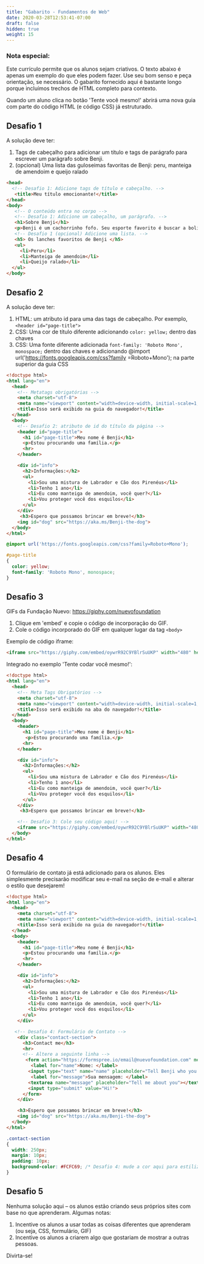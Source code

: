 ```yaml
---
title: "Gabarito - Fundamentos de Web"
date: 2020-03-28T12:53:41-07:00
draft: false
hidden: true
weight: 15
---
```


### Nota especial:

Este currículo permite que os alunos sejam criativos. O texto abaixo é apenas um exemplo do que eles podem fazer. Use seu bom senso e peça orientação, se necessário. O gabarito fornecido aqui é bastante longo porque incluímos trechos de HTML completo para contexto.

Quando um aluno clica no botão 'Tente você mesmo!' abrirá uma nova guia com parte do código HTML (e código CSS) já estruturado.

## Desafio 1

A solução deve ter:
1. Tags de cabeçalho para adicionar um título e tags de parágrafo para escrever um parágrafo sobre Benji.
2. (opcional) Uma lista das guloseimas favoritas de Benji: peru, manteiga de amendoim e queijo ralado

```HTML
<head>
  <!-- Desafio 1: Adicione tags de título e cabeçalho. -->
   <title>Meu título emocionante!</title>
</head>
<body>
   <!-- O conteúdo entra no corpo -->
   <!-- Desafio 1: Adicione um cabeçalho, um parágrafo. -->
   <h1>Sobre Benji</h1>
   <p>Benji é um cachorrinho fofo. Seu esporte favorito é buscar a bolinha. Ele gosta de longas caminhadas na floresta. Uma vez ele encontrou um grande pedaço de pau.</p>
   <!-- Desafio 1 (opcional) Adicione uma lista. -->
   <h5> Os lanches favoritos de Benji </h5>
   <ul>
     <li>Peru</li>
     <li>Manteiga de amendoim</li>
     <li>Queijo ralado</li>
  </ul>
</body>
```

## Desafio 2

A solução deve ter:

1. HTML: um atributo id para uma das tags de cabeçalho. Por exemplo, ```<header id="page-title">```
2. CSS: Uma cor de título diferente adicionando ```color: yellow;``` dentro das chaves
3. CSS: Uma fonte diferente adicionada ```font-family: 'Roboto Mono', monospace;``` dentro das chaves e adicionando @import url('https://fonts.googleapis.com/css?family =Roboto+Mono'); na parte superior da guia CSS

```HTML
<!doctype html>
<html lang="en">
  <head>
    <!-- Metatags obrigatórias -->
    <meta charset="utf-8">
    <meta name="viewport" content="width=device-width, initial-scale=1, shrink-to-fit=no">
    <title>Isso será exibido na guia do navegador!</title>
  </head>
  <body>
    <!-- Desafio 2: atributo de id do título da página -->
    <header id="page-title">
      <h1 id="page-title">Meu nome é Benji</h1>
      <p>Estou procurando uma família.</p>
      <hr>
    </header>

    <div id="info">
      <h2>Informações:</h2>
      <ul>
        <li>Sou uma mistura de Labrador e Cão dos Pirenéus</li>
        <li>Tenho 1 ano</li>
        <li>Eu como manteiga de amendoim, você quer?</li>
        <li>Vou proteger você dos esquilos</li>
      </ul>
    </div>
     <h3>Espero que possamos brincar em breve!</h3> 
    <img id="dog" src="https://aka.ms/Benji-the-dog">
  </body>
</html>
```

```CSS
@import url('https://fonts.googleapis.com/css?family=Roboto+Mono');

#page-title 
{
  color: yellow;
  font-family: 'Roboto Mono', monospace;
}
```

## Desafio 3

GIFs da Fundação Nuevo: https://giphy.com/nuevofoundation
1. Clique em 'embed' e copie o código de incorporação do GIF.
2. Cole o código incorporado do GIF em qualquer lugar da tag ```<body>```

Exemplo de código iframe:

```HTML
<iframe src="https://giphy.com/embed/oywrR92C9YBlrSuUKP" width="480" height="480" frameBorder="0" class="giphy-embed" allowFullScreen></iframe><p><a href="https://giphy.com/gifs/nuevofoundation-rockstar-nuvi-oywrR92C9YBlrSuUKP">via GIPHY</a></p>
```

Integrado no exemplo 'Tente codar você mesmo!':

```HTML
<!doctype html>
<html lang="en">
  <head>
    <!-- Meta Tags Obrigatórios -->
    <meta charset="utf-8">
    <meta name="viewport" content="width=device-width, initial-scale=1, shrink-to-fit=no">
    <title>Isso será exibido na aba do navegador!</title>
  </head>
  <body>
    <header>
      <h1 id="page-title">Meu nome é Benji</h1>
       <p>Estou procurando uma família.</p>
      <hr>
    </header>

    <div id="info">
      <h2>Informações:</h2>
      <ul>
        <li>Sou uma mistura de Labrador e Cão dos Pirenéus</li>
        <li>Tenho 1 ano</li>
        <li>Eu como manteiga de amendoim, você quer?</li>
        <li>Vou proteger você dos esquilos</li>
      </ul>
    </div>
     <h3>Espero que possamos brincar em breve!</h3> 

    <!-- Desafio 3: Cole seu código aqui! -->
    <iframe src="https://giphy.com/embed/oywrR92C9YBlrSuUKP" width="480" height="480" frameBorder="0" class="giphy-embed" allowFullScreen></iframe><p><a href="https://giphy.com/gifs/nuevofoundation-rockstar-nuvi-oywrR92C9YBlrSuUKP">via GIPHY</a></p>
  </body>
</html>
```

## Desafio 4

O formulário de contato já está adicionado para os alunos. Eles simplesmente precisarão modificar seu e-mail na seção de e-mail e alterar o estilo que desejarem!

```HTML
<!doctype html>
<html lang="en">
  <head>
    <meta charset="utf-8">
    <meta name="viewport" content="width=device-width, initial-scale=1, shrink-to-fit=no">
    <title>Isso será exibido na guia do navegador!</title>
  </head>
  <body>
    <header>
      <h1 id="page-title">Meu nome é Benji</h1>
      <p>Estou procurando uma família.</p>
      <hr>
    </header>

    <div id="info">
      <h2>Informações:</h2>
      <ul>
        <li>Sou uma mistura de Labrador e Cão dos Pirenéus</li>
        <li>Tenho 1 ano</li>
        <li>Eu como manteiga de amendoim, você quer?</li>
        <li>Vou proteger você dos esquilos</li>
      </ul>
    </div>

   <!-- Desafio 4: Formulário de Contato -->
    <div class="contact-section">
      <h3>Contact me</h3> 
      <hr>
      <!-- Altere a seguinte linha -->
       <form action="https://formspree.io/email@nuevofoundation.com" method="POST">
         <label for="name">Nome: </label>
        <input type="text" name="name" placeholder="Tell Benji who you are"><br>
         <label for="message">Sua mensagem: </label>
        <textarea name="message" placeholder="Tell me about you"></textarea>
        <input type="submit" value="Hi!">
      </form>
    </div>

    <h3>Espero que possamos brincar em breve!</h3> 
    <img id="dog" src="https://aka.ms/Benji-the-dog">
  </body>
</html>
```

```CSS
.contact-section
{
  width: 250px;
  margin: 10px;
  padding: 10px;
  background-color: #FCFC69; /* Desafio 4: mude a cor aqui para estilizar */
}
```

## Desafio 5

Nenhuma solução aqui – os alunos estão criando seus próprios sites com base no que aprenderam. Algumas notas:
1. Incentive os alunos a usar todas as coisas diferentes que aprenderam (ou seja, CSS, formulário, GIF)
2. Incentive os alunos a criarem algo que gostariam de mostrar a outras pessoas.

Divirta-se!